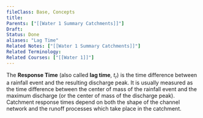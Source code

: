 ```yaml
---
fileClass: Base, Concepts
title: 
Parents: ["[[Water 1 Summary Catchments]]"]
Draft: 
Status: Done
aliases: "Lag Time"
Related Notes: ["[[Water 1 Summary Catchments]]"]
Related Terminology: 
Related Courses: ["[[Water 1]]"]
---
```

The **Response Time** (also called **lag time**, $t_r$) is the time difference between a rainfall event and the resulting discharge peak. It is usually measured as the time difference between the center of mass of the rainfall event and the maximum discharge (or the center of mass of the discharge peak). Catchment response times depend on both the shape of the channel network and the runoff processes which take place in the catchment.